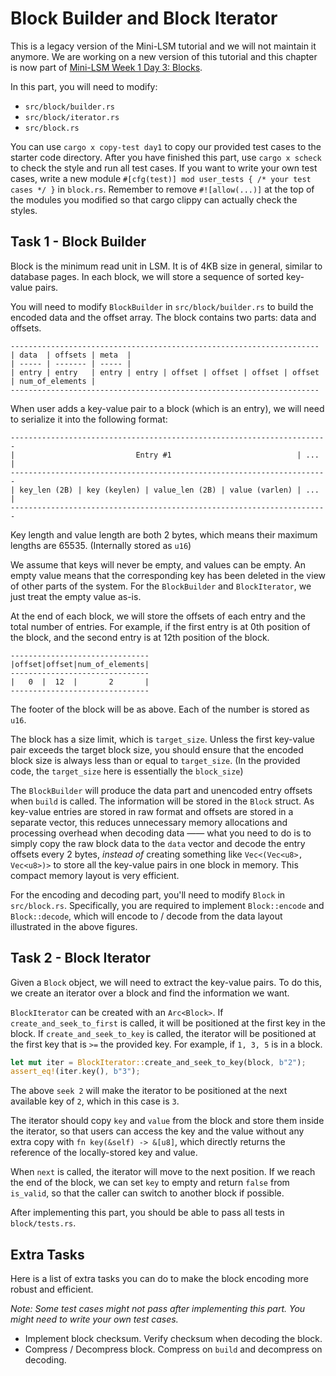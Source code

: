 # Block Builder and Block Iterator

<div class="warning">

This is a legacy version of the Mini-LSM tutorial and we will not maintain it anymore. We are working on a new version of this tutorial and this chapter is now part of [Mini-LSM Week 1 Day 3: Blocks](./week1-03-block.md).

</div>

<!-- toc -->

In this part, you will need to modify:

* `src/block/builder.rs`
* `src/block/iterator.rs`
* `src/block.rs`

You can use `cargo x copy-test day1` to copy our provided test cases to the starter code directory. After you have
finished this part, use `cargo x scheck` to check the style and run all test cases. If you want to write your own
test cases, write a new module `#[cfg(test)] mod user_tests { /* your test cases */ }` in `block.rs`. Remember to remove
`#![allow(...)]` at the top of the modules you modified so that cargo clippy can actually check the styles.

## Task 1 - Block Builder

Block is the minimum read unit in LSM. It is of 4KB size in general, similar to database pages. In each block, we will
store a sequence of sorted key-value pairs.

You will need to modify `BlockBuilder` in `src/block/builder.rs` to build the encoded data and the offset array.
The block contains two parts: data and offsets.

```
---------------------------------------------------------------------
| data  | offsets | meta  |
| ----- | ------- | ----- |
| entry | entry   | entry | entry | offset | offset | offset | offset | num_of_elements |
---------------------------------------------------------------------
```

When user adds a key-value pair to a block (which is an entry), we will need to serialize it into the following format:

```
-----------------------------------------------------------------------
|                           Entry #1                            | ... |
-----------------------------------------------------------------------
| key_len (2B) | key (keylen) | value_len (2B) | value (varlen) | ... |
-----------------------------------------------------------------------
```

Key length and value length are both 2 bytes, which means their maximum lengths are 65535. (Internally stored as `u16`)

We assume that keys will never be empty, and values can be empty. An empty value means that the corresponding key has
been deleted in the view of other parts of the system. For the `BlockBuilder` and `BlockIterator`,
we just treat the empty value as-is.

At the end of each block, we will store the offsets of each entry and the total number of entries. For example, if
the first entry is at 0th position of the block, and the second entry is at 12th position of the block.

```
-------------------------------
|offset|offset|num_of_elements|
-------------------------------
|   0  |  12  |       2       |
-------------------------------
```

The footer of the block will be as above. Each of the number is stored as `u16`.

The block has a size limit, which is `target_size`. Unless the first key-value pair exceeds the target block size, you
should ensure that the encoded block size is always less than or equal to `target_size`.
(In the provided code, the `target_size` here is essentially the `block_size`)

The `BlockBuilder` will produce the data part and unencoded entry offsets when `build` is called. The information will
be stored in the `Block` struct. As key-value entries are stored in raw format and offsets are stored in a separate
vector, this reduces unnecessary memory allocations and processing overhead when decoding data —— what you need to do
is to simply copy the raw block data to the `data` vector and decode the entry offsets every 2 bytes, *instead of*
creating something like `Vec<(Vec<u8>, Vec<u8>)>` to store all the key-value pairs in one block in memory. This compact
memory layout is very efficient.

For the encoding and decoding part, you'll need to modify `Block` in `src/block.rs`.
Specifically, you are required to implement `Block::encode` and `Block::decode`,
which will encode to / decode from the data layout illustrated in the above figures.

## Task 2 - Block Iterator

Given a `Block` object, we will need to extract the key-value pairs. To do this, we create an iterator over a block and
find the information we want.

`BlockIterator` can be created with an `Arc<Block>`. If `create_and_seek_to_first` is called, it will be positioned at
the first key in the block. If `create_and_seek_to_key` is called, the iterator will be positioned at the first key
that is `>=` the provided key. For example, if `1, 3, 5` is in a block.

```rust
let mut iter = BlockIterator::create_and_seek_to_key(block, b"2");
assert_eq!(iter.key(), b"3");
```

The above `seek 2` will make the iterator to be positioned at the next available key of `2`, which in this case is `3`.

The iterator should copy `key` and `value` from the block and store them inside the iterator, so that users can access
the key and the value without any extra copy with `fn key(&self) -> &[u8]`, which directly returns the reference of the
locally-stored key and value.

When `next` is called, the iterator will move to the next position. If we reach the end of the block, we can set `key`
to empty and return `false` from `is_valid`, so that the caller can switch to another block if possible.

After implementing this part, you should be able to pass all tests in `block/tests.rs`.

## Extra Tasks

Here is a list of extra tasks you can do to make the block encoding more robust and efficient.

*Note: Some test cases might not pass after implementing this part. You might need to write your own test cases.*

* Implement block checksum. Verify checksum when decoding the block.
* Compress / Decompress block. Compress on `build` and decompress on decoding.
